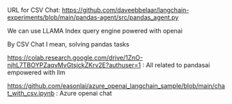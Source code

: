 URL for CSV Chat: https://github.com/daveebbelaar/langchain-experiments/blob/main/pandas-agent/src/pandas_agent.py

We can use LLAMA Index query engine powered with openai

By CSV Chat I mean, solving pandas tasks

https://colab.research.google.com/drive/1ZnO-njhL7TBOYPZaqvMvGtsjckZKrv2E?authuser=1 : All related to pandasai empowered with llm

https://github.com/easonlai/azure_openai_langchain_sample/blob/main/chat_with_csv.ipynb : Azure openai chat
